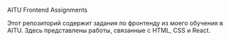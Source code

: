 AITU Frontend Assignments

Этот репозиторий содержит задания по фронтенду из моего обучения в AITU. Здесь представлены работы, связанные с HTML, CSS и React.
